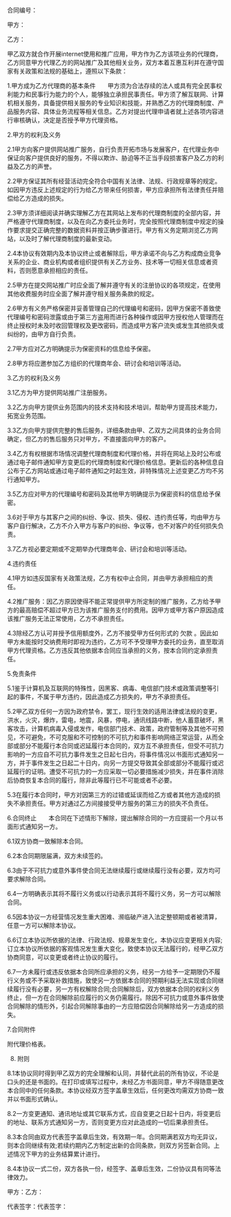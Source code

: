 
 


合同编号：


甲方：


乙方：


甲乙双方就合作开展internet使用和推广应用，甲方作为乙方该项业务的代理商，乙方同意甲方代理乙方的网站推广及其他相关业务，双方本着互惠互利并在遵守国家有关政策和法规的基础上，遵照以下条款：


1.甲方成为乙方代理商的基本条件　　甲方须为合法存续的法人或具有完全民事权利能力和民事行为能力的个人，能够独立承担民事责任。甲方须了解互联网、计算机相关服务，具备提供相关服务的专业知识和技能，并熟悉乙方的代理商制度、产品服务内容、具体业务流程等相关信息。乙方对提出代理申请者就上述各项内容进行审核确认，决定是否授予甲方代理资格。


2.甲方的权利及义务


2.1甲方向客户提供网站推广服务，自行负责开拓市场与发展客户，在代理业务中保证向客户提供良好的服务，不得以欺诈、胁迫等不正当手段损害客户及乙方的利益及乙方的声誉。


2.2甲方保证其所有经营活动完全符合中国有关法律、法规、行政规章等的规定。如因甲方违反上述规定的行为给乙方带来任何损害，甲方应承担所有法律责任并赔偿给乙方造成的损失。


2.3甲方须详细阅读并确实理解乙方在其网站上发布的代理商制度的全部内容，并严格遵守代理商制度，以及在向乙方委托业务时，完全按照代理商制度中规定的操作要求提交正确完整的数据资料并按正确步骤进行。甲方有义务定期浏览乙方网站，以及时了解代理商制度的最新变动。


2.4本协议有效期内及本协议终止或者解除后，甲方承诺不向与乙方构成商业竞争关系的企业、商业机构或者组织提供有关乙方业务、技术等一切相关信息或者资料，否则愿意承担相应的责任。


2.5甲方在提交网站推广时应全面了解并遵守有关的注册协议的各项规定，在使用其他收费服务时应全面了解并遵守相关服务条款的规定。


2.6甲方有义务严格保密并妥善管理自己的代理编号和密码，因甲方保密不善致使代理编号和密码泄露或由于第三方盗用而进行各种操作或因甲方授权他人管理而在终止授权时未及时收回管理权及更改密码，而造成甲方客户流失或发生其他损失或纠纷的，由甲方自行负责。


2.7甲方应对乙方明确提示为保密资料的信息给予保密。


2.8甲方将应邀参加乙方组织的代理商年会、研讨会和培训等活动。


3.乙方的权利及义务


3.1乙方为甲方提供网站推广注册服务。


3.2乙方向甲方提供业务范围内的技术支持和技术培训，帮助甲方提高技术能力，拓宽业务范围。


3.3乙方向甲方提供完整的售后服务，详细条款由甲、乙双方之间具体的业务合同确定，但乙方的售后服务只对甲方，不直接面向甲方的客户。


3.4乙方有权根据市场情况调整代理商制度和代理价格，并将在网站上及时公布或通过电子邮件通知甲方变更后的代理商制度和代理价格信息。更新后的各种信息自公布于乙方网站或通过电子邮件通知之时起生效，非特殊情况上述变更乙方均不另行通知甲方。


3.5乙方应对甲方的代理编号和密码及其他甲方明确提示为保密资料的信息给予保密。


3.6对于甲方与其客户之间的纠纷、争议、损失、侵权、违约责任等，均由甲方与客户自行解决，乙方不介入甲方与客户的纠纷、争议等，也不对客户的任何损失负责。


3.7乙方视必要定期或不定期举办代理商年会、研讨会和培训等活动。


4.违约责任


4.1甲方如违反国家有关政策法规，乙方有权中止合同，并由甲方承担相应的责任。


4.2推广服务：因乙方原因使得不能正常提供甲方所定制的推广服务，乙方给予甲方的最高赔偿不超过甲方已为该推广服务支付的费用。因甲方或甲方客户原因造成该推广服务无法正常使用，乙方不承担责任。


4.3除经乙方认可并授予信用额度外，乙方不接受甲方任何形式的
欠款
。因此如甲方未能按时交纳费用时即视为违约，乙方可不予受理甲方委托的业务，直至取消甲方代理资格。乙方违反其他依据本合同应当承担的义务，按本合同约定承担责任。


5.免责条件


5.1鉴于计算机及互联网的特殊性，因黑客、病毒、电信部门技术或政策调整等引起的事件，不属于甲方违约，因此造成乙方损失的，甲方不承担责任。


5.2甲乙双方任何一方因为政府禁令，罢工，现行生效的适用法律或法规的变更，洪水，火灾，爆炸，雷电，地震，风暴，停电，通讯线路中断，他人蓄意破坏，黑客攻击，计算机病毒入侵或发作，电信部门技术、政策，政府管制等及其他不可预见，不可避免，不可克服和不可控制的不可抗力和事件影响网络正常运营，从而全部或部分不能履行本合同或迟延履行本合同的，双方互不承担责任，但受不可抗力影响的一方应自不可抗力事件发生之日起七日内，将事件情况以书面形式通知另一方，并于事件发生之日起二十日内，向另一方提交导致其全部或部分不能履行或迟延履行的证明。遭受不可抗力的一方应采取一切必要措施减少损失，并在事件消除后协商恢复本合同的履行，除非此等履行已不可能或者不必要。


5.3在履行本合同时，甲方对因第三方的过错或延误而给乙方或者其他方造成的损失不承担责任。甲方对通过乙方间接接受甲方服务的第三方的损失不负责任。


6.合同终止　　本合同在下述情形下解除，提出解除合同的一方应提前一个月以书面形式通知另一方。


6.1双方协商一致解除本合同。


6.2本合同期限届满，双方未续签的。


6.3由于不可抗力或意外事件使合同无法继续履行或继续履行没有必要，双方均可要求解除合同。


6.4一方明确表示其将不履行义务或以行动表示其将不履行义务，另一方可以解除合同。


6.5因本协议一方经营情况发生重大困难、濒临破产进入法定整顿期或者被清算，任意一方可以解除本协议。


6.6订立本协议所依据的法律、行政法规、规章发生变化，本协议应变更相关内容;订立本协议所依据的客观情况发生重大变化，致使本协议无法履行的，经甲乙双方协商同意，可以变更或者终止协议的履行。


6.7一方未履行或违反依据本合同所应承担的义务，经另一方给予一定期限仍不履行义务或不予采取补救措施，致使另一方依据本合同的预期利益无法实现或合同继续履行没有必要，另一方有权解除合同;合同解除后，双方依据本合同的权利义务终止，但一方在合同解除前应履行的义务仍需履行。除因不可抗力或意外事件致使合同解除的情形外，引起合同解除事由的一方应赔偿因合同解除给另一方造成的损失。　　


7.合同附件


附代理价格表。


8. 附则


8.1本协议同时得到甲乙双方的完全理解和认同，并替代此前的所有协议，不论是口头的还是书面的。在打印或填写过程中，未经乙方书面同意，甲方不得随意更改本合同中的任何条款。本协议经双方签字盖章生效后，任何更改均需双方协商一致并以书面形式确认。


8.2一方变更通知、通讯地址或其它联系方式，应自变更之日起十日内，将变更后的地址、联系方式通知另一方，否则变更方应对此造成的一切后果承担责任。


8.3本合同由双方代表签字盖章后生效，有效期一年。合同期满若双方均无异议，则本合同继续有效;若续约期内乙方制定出新的合同条款，则双方另签新合同。上述情况下甲方的业务结算累计进行。


8.4本协议一式二份，双方各执一份，经签字、盖章后生效，二份协议具有同等法律效力。


甲方：乙方：


代表签字：代表签字：




 


 

 
 
 
 
 
  


  
 

  


  


  
 
 
 
 

